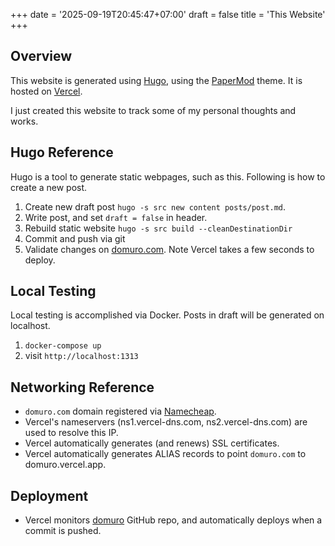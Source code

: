 +++
date = '2025-09-19T20:45:47+07:00'
draft = false
title = 'This Website'
+++
## Overview
This website is generated using [Hugo](https://gohugo.io), using the [PaperMod](https://github.com/adityatelange/hugo-PaperMod) theme.  It is hosted on [Vercel](https://vercel.com).

I just created this website to track some of my personal thoughts and works.

## Hugo Reference
Hugo is a tool to generate static webpages, such as this.  Following is how to create a new post.

1. Create new draft post `hugo -s src new content posts/post.md`.
2. Write post, and set `draft = false` in header.
3. Rebuild static website `hugo -s src build --cleanDestinationDir`
4. Commit and push via git
5. Validate changes on [domuro.com](https://domuro.com).  Note Vercel takes a few seconds to deploy.

## Local Testing
Local testing is accomplished via Docker.  Posts in draft will be generated on localhost.
1. `docker-compose up`
2. visit `http://localhost:1313`

## Networking Reference
* `domuro.com` domain registered via [Namecheap](https://www.namecheap.com).  
* Vercel's nameservers (ns1.vercel-dns.com, ns2.vercel-dns.com) are used to resolve this IP. 
* Vercel automatically generates (and renews) SSL certificates.  
* Vercel automatically generates ALIAS records to point `domuro.com` to domuro.vercel.app.

## Deployment
* Vercel monitors [domuro](https://github.com/domuro/domuro) GitHub repo, and automatically deploys when a commit is pushed.
